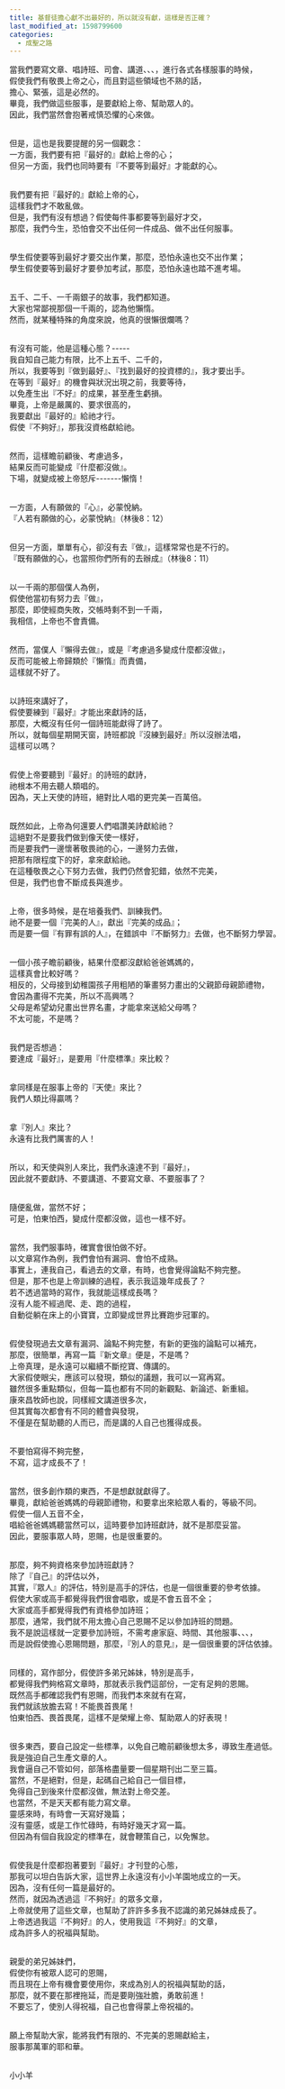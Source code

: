 ```yaml
---
title: 基督徒擔心獻不出最好的，所以就沒有獻，這樣是否正確？
last_modified_at: 1598799600
categories:
  - 成聖之路
---
```


<p>當我們要寫文章、唱詩班、司會、講道、、、，進行各式各樣服事的時候，<br>
假使我們有敬畏上帝之心，而且對這些領域也不熟的話，<br>
擔心、緊張，這是必然的。<br>
畢竟，我們做這些服事，是要獻給上帝、幫助眾人的。<br>
因此，我們當然會抱著戒慎恐懼的心來做。</p>

<p><br>
但是，這也是我要提醒的另一個觀念：<br>
一方面，我們要有把『最好的』獻給上帝的心；<br>
但另一方面，我們也同時要有『不要等到最好』才能獻的心。</p>

<p><br>
我們要有把『最好的』獻給上帝的心，<br>
這樣我們才不敢亂做。<br>
但是，我們有沒有想過？假使每件事都要等到最好才交，<br>
那麼，我們今生，恐怕會交不出任何一件成品、做不出任何服事。</p>

<p><br>
學生假使要等到最好才要交出作業，那麼，恐怕永遠也交不出作業；<br>
學生假使要等到最好才要參加考試，那麼，恐怕永遠也踏不進考場。</p>

<p><br>
五千、二千、一千兩銀子的故事，我們都知道。<br>
大家也常鄙視那個一千兩的，認為他懶惰。<br>
然而，就某種特殊的角度來說，他真的很懶很爛嗎？</p>

<p><br>
有沒有可能，他是這種心態？-----<br>
我自知自己能力有限，比不上五千、二千的，<br>
所以，我要等到『做到最好』、『找到最好的投資標的』，我才要出手。<br>
在等到『最好』的機會與狀況出現之前，我要等待，<br>
以免產生出『不好』的成果，甚至產生虧損。<br>
畢竟，上帝是嚴厲的、要求很高的，<br>
我要獻出『最好的』給祂才行。<br>
假使『不夠好』，那我沒資格獻給祂。</p>

<p><br>
然而，這樣瞻前顧後、考慮過多，<br>
結果反而可能變成『什麼都沒做』。<br>
下場，就變成被上帝怒斥-------懶惰！</p>

<p><br>
一方面，人有願做的『心』，必蒙悅納。<br>
『人若有願做的心，必蒙悅納』（林後8：12）</p>

<p><br>
但另一方面，單單有心，卻沒有去『做』，這樣常常也是不行的。<br>
『既有願做的心，也當照你們所有的去辦成』（林後8：11）</p>

<p><br>
以一千兩的那個僕人為例，<br>
假使他當初有努力去『做』，<br>
那麼，即使經商失敗，交帳時剩不到一千兩，<br>
我相信，上帝也不會責備。</p>

<p><br>
然而，當僕人『懶得去做』，或是『考慮過多變成什麼都沒做』，<br>
反而可能被上帝歸類於『懶惰』而責備，<br>
這樣就不好了。</p>

<p><br>
以詩班來講好了，<br>
假使要練到『最好』才能出來獻詩的話，<br>
那麼，大概沒有任何一個詩班能獻得了詩了。<br>
所以，就每個星期開天窗，詩班都說『沒練到最好』所以沒辦法唱，<br>
這樣可以嗎？</p>

<p><br>
假使上帝要聽到『最好』的詩班的獻詩，<br>
祂根本不用去聽人類唱的。<br>
因為，天上天使的詩班，絕對比人唱的更完美一百萬倍。</p>

<p><br>
既然如此，上帝為何還要人們唱讚美詩獻給祂？<br>
這絕對不是要我們做到像天使一樣好，<br>
而是要我們一邊懷著敬畏祂的心，一邊努力去做，<br>
把那有限程度下的好，拿來獻給祂。<br>
在這種敬畏之心下努力去做，我們仍然會犯錯，依然不完美，<br>
但是，我們也會不斷成長與進步。</p>

<p><br>
上帝，很多時候，是在培養我們、訓練我們。<br>
祂不是要一個『完美的人』，獻出『完美的成品』；<br>
而是要一個『有罪有誤的人』，在錯誤中『不斷努力』去做，也不斷努力學習。</p>

<p><br>
一個小孩子瞻前顧後，結果什麼都沒獻給爸爸媽媽的，<br>
這樣真會比較好嗎？<br>
相反的，父母接到幼稚園孩子用粗陋的筆畫努力畫出的父親節母親節禮物，<br>
會因為畫得不完美，所以不高興嗎？<br>
父母是希望幼兒畫出世界名畫，才能拿來送給父母嗎？<br>
不太可能，不是嗎？</p>

<p><br>
我們是否想過：<br>
要達成『最好』，是要用『什麼標準』來比較？</p>

<p><br>
拿同樣是在服事上帝的『天使』來比？<br>
我們人類比得贏嗎？</p>

<p><br>
拿『別人』來比？<br>
永遠有比我們厲害的人！</p>

<p><br>
所以，和天使與別人來比，我們永遠達不到『最好』，<br>
因此就不要獻詩、不要講道、不要寫文章、不要服事了？</p>

<p><br>
隨便亂做，當然不好；<br>
可是，怕東怕西，變成什麼都沒做，這也一樣不好。</p>

<p><br>
當然，我們服事時，確實會很怕做不好。<br>
以文章寫作為例，我們會怕有漏洞、會怕不成熟。<br>
事實上，連我自己，看過去的文章，有時，也會覺得論點不夠完整。<br>
但是，那不也是上帝訓練的過程，表示我這幾年成長了？<br>
若不透過當時的寫作，我就能這樣成長嗎？<br>
沒有人能不經過爬、走、跑的過程，<br>
自動從躺在床上的小寶寶，立即變成世界比賽跑步冠軍的。</p>

<p><br>
假使發現過去文章有漏洞、論點不夠完整，有新的更強的論點可以補充，<br>
那麼，很簡單，再寫一篇『新文章』便是，不是嗎？<br>
上帝真理，是永遠可以繼續不斷挖寶、傳講的。<br>
大家假使眼尖，應該可以發現，類似的議題，我可以一寫再寫。<br>
雖然很多重點類似，但每一篇也都有不同的新觀點、新論述、新重組。<br>
康來昌牧師也說，同樣經文講道很多次，<br>
但其實每次都會有不同的體會與發現，<br>
不僅是在幫助聽的人而已，而是講的人自己也獲得成長。</p>

<p><br>
不要怕寫得不夠完整，<br>
不寫，這才成長不了！</p>

<p><br>
當然，很多創作類的東西，不是想獻就獻得了。<br>
畢竟，獻給爸爸媽媽的母親節禮物，和要拿出來給眾人看的，等級不同。<br>
假使一個人五音不全，<br>
唱給爸爸媽媽聽當然可以，這時要參加詩班獻詩，就不是那麼妥當。<br>
因此，要服事眾人時，恩賜，也是很重要的。</p>

<p><br>
那麼，夠不夠資格來參加詩班獻詩？<br>
除了『自己』的評估以外，<br>
其實，『眾人』的評估，特別是高手的評估，也是一個很重要的參考依據。<br>
假使大家或高手都覺得我們很會唱歌，或是不會五音不全；<br>
大家或高手都覺得我們有資格參加詩班；<br>
那麼，通常，我們就不用太擔心自己恩賜不足以參加詩班的問題。<br>
我不是說這樣就一定要參加詩班，不需考慮家庭、時間、其他服事、、、，<br>
而是說假使擔心恩賜問題，那麼，『別人的意見』，是一個很重要的評估依據。</p>

<p><br>
同樣的，寫作部分，假使許多弟兄姊妹，特別是高手，<br>
都覺得我們夠格寫文章時，那就表示我們這部份，一定有足夠的恩賜。<br>
既然高手都確認我們有恩賜，而我們本來就有在寫，<br>
我們就該放膽去寫！不能畏首畏尾！<br>
怕東怕西、畏首畏尾，這樣不是榮耀上帝、幫助眾人的好表現！</p>

<p><br>
很多東西，要自己設定一些標準，以免自己瞻前顧後想太多，導致生產過低。<br>
我是強迫自己生產文章的人。<br>
我會逼自己不管如何，部落格盡量要一個星期刊出二至三篇。<br>
當然，不是絕對，但是，起碼自己給自己一個目標，<br>
免得自己到後來什麼都沒做，無法對上帝交差。<br>
也當然，不是天天都有能力寫文章。<br>
靈感來時，有時會一天寫好幾篇；<br>
沒有靈感，或是工作忙碌時，有時好幾天才寫一篇。<br>
但因為有個自我設定的標準在，就會鞭策自己，以免懈怠。</p>

<p><br>
假使我是什麼都抱著要到『最好』才刊登的心態，<br>
那我可以坦白告訴大家，這世界上永遠沒有小小羊園地成立的一天。<br>
因為，沒有任何一篇是最好的。<br>
然而，就因為透過這『不夠好』的眾多文章，<br>
上帝就使用了這些文章，也幫助了許許多多我不認識的弟兄姊妹成長了。<br>
上帝透過我這『不夠好』的人，使用我這『不夠好』的文章，<br>
成為許多人的祝福與幫助。</p>

<p><br>
親愛的弟兄姊妹們，<br>
假使你有被眾人認可的恩賜，<br>
而且現在上帝有機會要使用你，來成為別人的祝福與幫助的話，<br>
那麼，就不要在那裡拖延，而是要剛強壯膽，勇敢前進！<br>
不要忘了，使別人得祝福，自己也會得蒙上帝祝福的。</p>

<p><br>
願上帝幫助大家，能將我們有限的、不完美的恩賜獻給主，<br>
服事那萬軍的耶和華。</p>

<p><br>
小小羊</p>

